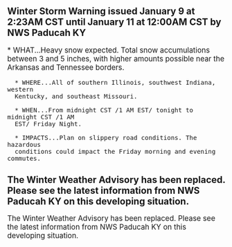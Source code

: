 <p>
   <h2>Winter Storm Warning issued January 9 at 2:23AM CST until January 11 at 12:00AM CST by NWS Paducah KY</h2>
   <div style="font-size:120%">* WHAT...Heavy snow expected. Total snow accumulations between 3 and
      5 inches, with higher amounts possible near the Arkansas and
      Tennessee borders.
      
      * WHERE...All of southern Illinois, southwest Indiana, western
      Kentucky, and southeast Missouri.
      
      * WHEN...From midnight CST /1 AM EST/ tonight to midnight CST /1 AM
      EST/ Friday Night.
      
      * IMPACTS...Plan on slippery road conditions. The hazardous
      conditions could impact the Friday morning and evening commutes.
   </div>
</p>
<p>
   <h2>The Winter Weather Advisory has been replaced. Please see the latest information from NWS Paducah KY on this developing situation.</h2>
   <div style="font-size:120%">The Winter Weather Advisory has been replaced. Please see the latest information from NWS Paducah KY on this developing situation.</div>
</p>
